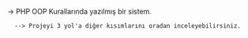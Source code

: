  -> PHP OOP Kurallarında yazılmış bir sistem.

      --> Projeyi 3 yol'a diğer kısımlarını oradan inceleyebilirsiniz.
      
      
